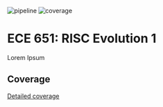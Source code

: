 ![pipeline](https://gitlab.oit.duke.edu/ld170/risc-project1/badges/master/pipeline.svg)
![coverage](https://gitlab.oit.duke.edu/ld170/risc-project1/badges/master/coverage.svg?job=test)


ECE 651: RISC Evolution 1
======================================

Lorem Ipsum



## Coverage
[Detailed coverage](https://ld170.pages.oit.duke.edu/risc-project1/dashboard.html)


